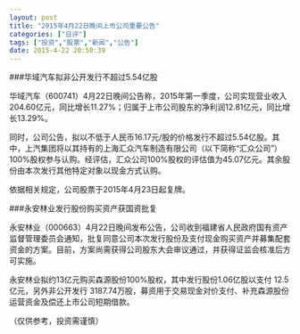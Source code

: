 ```yaml
---
layout: post
title: "2015年4月22日晚间上市公司重要公告"
categories: ["日评"]
tags: ["投资","股票","新闻","公告"]
date: 2015-4-22 20:50:39
---
```

###华域汽车拟非公开发行不超过5.54亿股

华域汽车（600741）4月22日晚间公告称，2015年第一季度，公司实现营业收入204.60亿元，同比增长11.27%；归属于上市公司股东的净利润12.81亿元，同比增长13.29%。

同时，公司公告，拟以不低于人民币16.17元/股的价格发行不超过5.54亿股。其中，上汽集团将以其持有的上海汇众汽车制造有限公司（以下简称“汇众公司”）100%股权参与认购。经评估，汇众公司100%股权的评估值为45.07亿元。其余股份由本次发行其他特定对象以现金方式认购。

依据相关规定，公司股票于2015年4月23日起复牌。

###永安林业发行股份购买资产获国资批复

永安林业（000663）4月22日晚间发布公告，公司收到福建省人民政府国有资产监督管理委员会通知，批复同意公司本次发行股份及支付现金购买资产并募集配套资金的方案。目前，方案尚需获得公司股东大会审议通过，并获得证监会核准后方可实施。

永安林业拟约13亿元购买森源股份100%股权，其中发行股份1.06亿股以支付 12.5亿元，另外非公开发行 3187.74万股，募资用于交易现金对价支付、补充森源股份运营资金及偿还上市公司短期借款。

（仅供参考，投资需谨慎）
